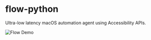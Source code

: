# flow-python

Ultra-low latency macOS automation agent using Accessibility APIs.

![Flow Demo](flow.gif)
